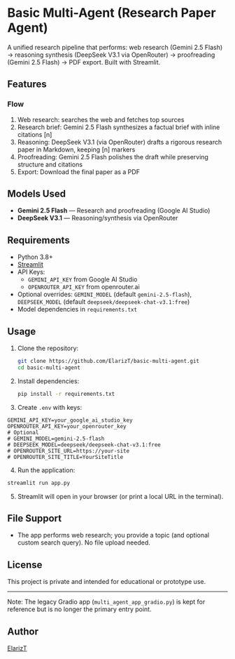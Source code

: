 # Basic Multi-Agent (Research Paper Agent)

A unified research pipeline that performs: web research (Gemini 2.5 Flash) → reasoning synthesis (DeepSeek V3.1 via OpenRouter) → proofreading (Gemini 2.5 Flash) → PDF export. Built with Streamlit.

## Features

### Flow
1) Web research: searches the web and fetches top sources
2) Research brief: Gemini 2.5 Flash synthesizes a factual brief with inline citations [n]
3) Reasoning: DeepSeek V3.1 (via OpenRouter) drafts a rigorous research paper in Markdown, keeping [n] markers
4) Proofreading: Gemini 2.5 Flash polishes the draft while preserving structure and citations
5) Export: Download the final paper as a PDF

## Models Used

- **Gemini 2.5 Flash** — Research and proofreading (Google AI Studio)
- **DeepSeek V3.1** — Reasoning/synthesis via OpenRouter

## Requirements

- Python 3.8+
- [Streamlit](https://streamlit.io/)
- API Keys:
  - `GEMINI_API_KEY` from Google AI Studio
  - `OPENROUTER_API_KEY` from openrouter.ai
- Optional overrides: `GEMINI_MODEL` (default `gemini-2.5-flash`), `DEEPSEEK_MODEL` (default `deepseek/deepseek-chat-v3.1:free`)
- Model dependencies in `requirements.txt`

## Usage

1. Clone the repository:
    ```bash
    git clone https://github.com/ElarizT/basic-multi-agent.git
    cd basic-multi-agent
    ```
2. Install dependencies:
    ```bash
    pip install -r requirements.txt
    ```
3. Create `.env` with keys:
  ```
  GEMINI_API_KEY=your_google_ai_studio_key
  OPENROUTER_API_KEY=your_openrouter_key
  # Optional
  # GEMINI_MODEL=gemini-2.5-flash
  # DEEPSEEK_MODEL=deepseek/deepseek-chat-v3.1:free
  # OPENROUTER_SITE_URL=https://your-site
  # OPENROUTER_SITE_TITLE=YourSiteTitle
  ```
4. Run the application:
  ```bash
  streamlit run app.py
  ```
5. Streamlit will open in your browser (or print a local URL in the terminal).

## File Support

- The app performs web research; you provide a topic (and optional custom search query). No file upload needed.

## License

This project is private and intended for educational or prototype use.

---

Note: The legacy Gradio app (`multi_agent_app_gradio.py`) is kept for reference but is no longer the primary entry point.

## Author

[ElarizT](https://github.com/ElarizT)
